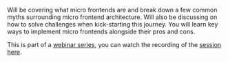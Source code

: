 Will be covering what micro frontends are and break down a few common myths surrounding micro frontend architecture.
Will also be discussing on how to solve challenges when kick-starting this journey.
You will learn key ways to implement micro frontends alongside their pros and cons.

This is part of a [webinar series](https://www.thoughtworks.com/en-in/about-us/events/webinars/microfrontend),
you can watch the recording of the [session here](https://www.thoughtworks.com/en-in/about-us/events/webinars/microfrontend#recording).
